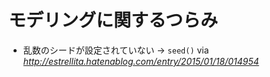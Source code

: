 # モデリングに関するつらみ

* 乱数のシードが設定されていない -> `seed()` via *http://estrellita.hatenablog.com/entry/2015/01/18/014954*